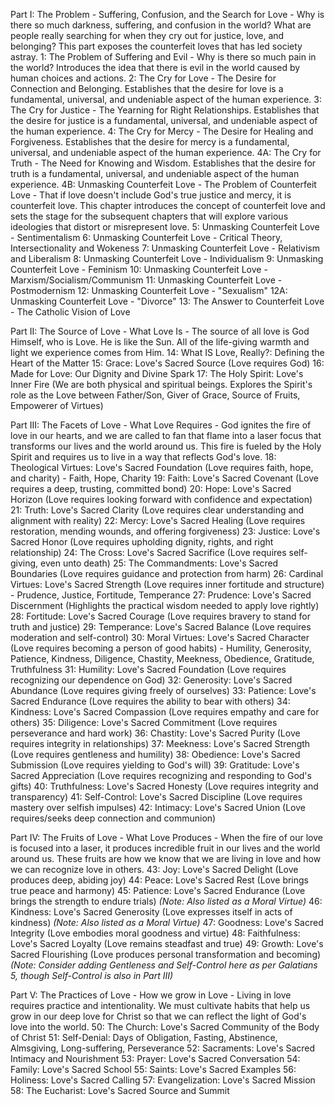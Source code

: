Part I: The Problem - Suffering, Confusion, and the Search for Love - Why is there so much darkness, suffering, and confusion in the world? What are people really searching for when they cry out for justice, love, and belonging? This part exposes the counterfeit loves that has led society astray.
1: The Problem of Suffering and Evil - Why is there so much pain in the world? Introduces the idea that there is evil in the world caused by human choices and actions.
2: The Cry for Love - The Desire for Connection and Belonging. Establishes that the desire for love is a fundamental, universal, and undeniable aspect of the human experience.
3: The Cry for Justice - The Yearning for Right Relationships. Establishes that the desire for justice is a fundamental, universal, and undeniable aspect of the human experience.
4: The Cry for Mercy - The Desire for Healing and Forgiveness. Establishes that the desire for mercy is a fundamental, universal, and undeniable aspect of the human experience.
4A: The Cry for Truth - The Need for Knowing and Wisdom. Establishes that the desire for truth is a fundamental, universal, and undeniable aspect of the human experience.
4B: Unmasking Counterfeit Love - The Problem of Counterfeit Love - That if love doesn't include God's true justice and mercy, it is counterfeit love. This chapter introduces the concept of counterfeit love and sets the stage for the subsequent chapters that will explore various ideologies that distort or misrepresent love.
5: Unmasking Counterfeit Love - Sentimentalism
6: Unmasking Counterfeit Love - Critical Theory, Intersectionality and Wokeness
7: Unmasking Counterfeit Love - Relativism and Liberalism
8: Unmasking Counterfeit Love - Individualism
9: Unmasking Counterfeit Love - Feminism
10: Unmasking Counterfeit Love - Marxism/Socialism/Communism
11: Unmasking Counterfeit Love - Postmodernism
12: Unmasking Counterfeit Love - "Sexualism"
12A: Unmasking Counterfeit Love - "Divorce"
13: The Answer to Counterfeit Love - The Catholic Vision of Love

Part II: The Source of Love - What Love Is - The source of all love is God Himself, who is Love. He is like the Sun. All of the life-giving warmth and light we experience comes from Him.
14: What IS Love, Really?: Defining the Heart of the Matter
15: Grace: Love's Sacred Source (Love requires God)
16: Made for Love: Our Dignity and Divine Spark
17: The Holy Spirit: Love's Inner Fire (We are both physical and spiritual beings. Explores the Spirit's role as the Love between Father/Son, Giver of Grace, Source of Fruits, Empowerer of Virtues)

Part III: The Facets of Love - What Love Requires - God ignites the fire of love in our hearts, and we are called to fan that flame into a laser focus that transforms our lives and the world around us. This fire is fueled by the Holy Spirit and requires us to live in a way that reflects God's love.
18: Theological Virtues: Love's Sacred Foundation (Love requires faith, hope, and charity) - Faith, Hope, Charity
19: Faith: Love's Sacred Covenant (Love requires a deep, trusting, committed bond)
20: Hope: Love's Sacred Horizon (Love requires looking forward with confidence and expectation)
21: Truth: Love's Sacred Clarity (Love requires clear understanding and alignment with reality)
22: Mercy: Love's Sacred Healing (Love requires restoration, mending wounds, and offering forgiveness)
23: Justice: Love's Sacred Honor (Love requires upholding dignity, rights, and right relationship)
24: The Cross: Love's Sacred Sacrifice (Love requires self-giving, even unto death)
25: The Commandments: Love's Sacred Boundaries (Love requires guidance and protection from harm)
26: Cardinal Virtues: Love's Sacred Strength (Love requires inner fortitude and structure) - Prudence, Justice, Fortitude, Temperance
27: Prudence: Love's Sacred Discernment (Highlights the practical wisdom needed to apply love rightly)
28: Fortitude: Love's Sacred Courage (Love requires bravery to stand for truth and justice)
29: Temperance: Love's Sacred Balance (Love requires moderation and self-control)
30: Moral Virtues: Love's Sacred Character (Love requires becoming a person of good habits) - Humility, Generosity, Patience, Kindness, Diligence, Chastity, Meekness, Obedience, Gratitude, Truthfulness
31: Humility: Love's Sacred Foundation (Love requires recognizing our dependence on God)
32: Generosity: Love's Sacred Abundance (Love requires giving freely of ourselves)
33: Patience: Love's Sacred Endurance (Love requires the ability to bear with others)
34: Kindness: Love's Sacred Compassion (Love requires empathy and care for others)
35: Diligence: Love's Sacred Commitment (Love requires perseverance and hard work)
36: Chastity: Love's Sacred Purity (Love requires integrity in relationships)
37: Meekness: Love's Sacred Strength (Love requires gentleness and humility)
38: Obedience: Love's Sacred Submission (Love requires yielding to God's will)
39: Gratitude: Love's Sacred Appreciation (Love requires recognizing and responding to God's gifts)
40: Truthfulness: Love's Sacred Honesty (Love requires integrity and transparency)
41: Self-Control: Love's Sacred Discipline (Love requires mastery over selfish impulses)
42: Intimacy: Love's Sacred Union (Love requires/seeks deep connection and communion)

Part IV: The Fruits of Love - What Love Produces - When the fire of our love is focused into a laser, it produces incredible fruit in our lives and the world around us. These fruits are how we know that we are living in love and how we can recognize love in others.
43: Joy: Love's Sacred Delight (Love produces deep, abiding joy)
44: Peace: Love's Sacred Rest (Love brings true peace and harmony)
45: Patience: Love's Sacred Endurance (Love brings the strength to endure trials) *(Note: Also listed as a Moral Virtue)*
46: Kindness: Love's Sacred Generosity (Love expresses itself in acts of kindness) *(Note: Also listed as a Moral Virtue)*
47: Goodness: Love's Sacred Integrity (Love embodies moral goodness and virtue)
48: Faithfulness: Love's Sacred Loyalty (Love remains steadfast and true)
49: Growth: Love's Sacred Flourishing (Love produces personal transformation and becoming)
*(Note: Consider adding Gentleness and Self-Control here as per Galatians 5, though Self-Control is also in Part III)*

Part V: The Practices of Love - How we grow in Love - Living in love requires practice and intentionality. We must cultivate habits that help us grow in our deep love for Christ so that we can reflect the light of God's love into the world.
50: The Church: Love's Sacred Community of the Body of Christ
51: Self-Denial: Days of Obligation, Fasting, Abstinence, Almsgiving, Long-suffering, Perseverance
52: Sacraments: Love's Sacred Intimacy and Nourishment
53: Prayer: Love's Sacred Conversation
54: Family: Love's Sacred School
55: Saints: Love's Sacred Examples
56: Holiness: Love's Sacred Calling
57: Evangelization: Love's Sacred Mission
58: The Eucharist: Love's Sacred Source and Summit
